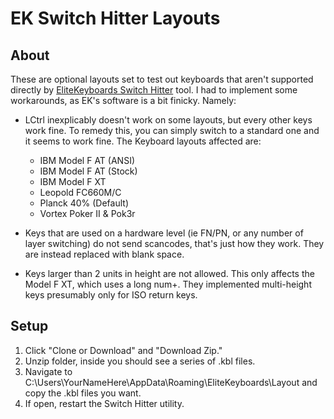 # EK Switch Hitter Layouts

## About
These are optional layouts set to test out keyboards that aren't supported directly by [EliteKeyboards Switch Hitter](http://elitekeyboards.com/switchhitter.php) tool. I had to implement some workarounds, as EK's software is a bit finicky.
Namely:

- LCtrl inexplicably doesn't work on some layouts, but every other keys work fine. To remedy this, you can simply switch to a standard one and it seems to work fine. The Keyboard layouts affected are:
	- IBM Model F AT (ANSI)
	- IBM Model F AT (Stock)
	- IBM Model F XT
	- Leopold FC660M/C
	- Planck 40% (Default)
	- Vortex Poker II & Pok3r

- Keys that are used on a hardware level (ie FN/PN, or any number of layer switching) do not send scancodes, that's just how they work. They are instead replaced with blank space.

- Keys larger than 2 units in height are not allowed. This only affects the Model F XT, which uses a long num+. They implemented multi-height keys presumably only for ISO return keys.

## Setup
1. Click "Clone or Download" and "Download Zip."
2. Unzip folder, inside you should see a series of .kbl files.
3. Navigate to C:\Users\YourNameHere\AppData\Roaming\EliteKeyboards\Layout and copy the .kbl files you want.
4. If open, restart the Switch Hitter utility.
